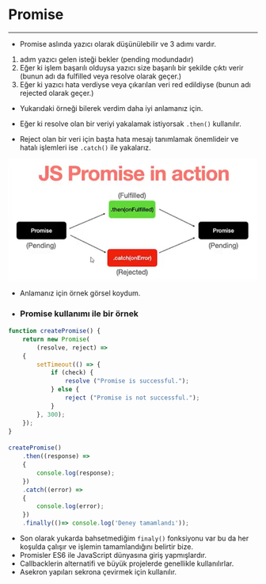 # Promise

---

- Promise aslında yazıcı olarak düşünülebilir ve 3 adımı vardır.
1. adım yazıcı gelen isteği bekler (pending modundadır)
2. Eğer ki işlem başarılı olduysa yazıcı size başarılı bir şekilde çıktı verir (bunun adı da fulfilled veya resolve olarak geçer.)
3. Eğer ki yazıcı hata verdiyse veya çıkarılan veri red edildiyse (bunun adı rejected olarak geçer.)

- Yukarıdaki örneği bilerek verdim daha iyi anlamanız için.

- Eğer ki resolve olan bir veriyi yakalamak istiyorsak `.then()` kullanılır.
- Reject olan bir veri için başta hata mesajı tanımlamak önemlideir ve hatalı işlemleri ise `.catch()` ile yakalarız.

![img.png](img.png)

- Anlamanız için örnek görsel koydum. 
- ### Promise kullanımı ile bir örnek
```js
function createPromise() {
    return new Promise( 
        (resolve, reject) =>
    {
        setTimeout(() => {
            if (check) {
                resolve ("Promise is successful.");
            } else {
                reject ("Promise is not successful.");
            }
        }, 300);
    });
}

createPromise()
    .then((response) =>
    {
        console.log(response);
    })
    .catch((error) =>
    {
        console.log(error);
    })
    .finally(()=> console.log('Deney tamamlandı'));
```
- Son olarak yukarda bahsetmediğim `finaly()` fonksiyonu var bu da her koşulda çalışır ve işlemin tamamlandığını belirtir bize.
- Promisler ES6 ile JavaScript dünyasına giriş yapmışlardır. 
- Callbacklerin alternatifi ve büyük projelerde genellikle kullanılırlar. 
- Asekron yapıları sekrona çevirmek için kullanılır.
